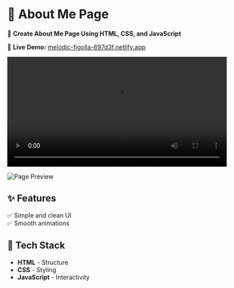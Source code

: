 # 🌟 About Me Page  

🚀 **Create About Me Page Using HTML, CSS, and JavaScript**  

📌 **Live Demo:** [melodic-figolla-697d3f.netlify.app](https://melodic-figolla-697d3f.netlify.app)  


<video width="100%" controls>
  <source src="페이지_화면.mp4" type="video/mp4">
  Your browser does not support the video tag.
</video>

![Page Preview](페이지_화면.gif)

## ✨ Features  
✅ Simple and clean UI  
✅ Smooth animations  

## 📌 Tech Stack  
- **HTML** - Structure  
- **CSS** - Styling  
- **JavaScript** - Interactivity  


